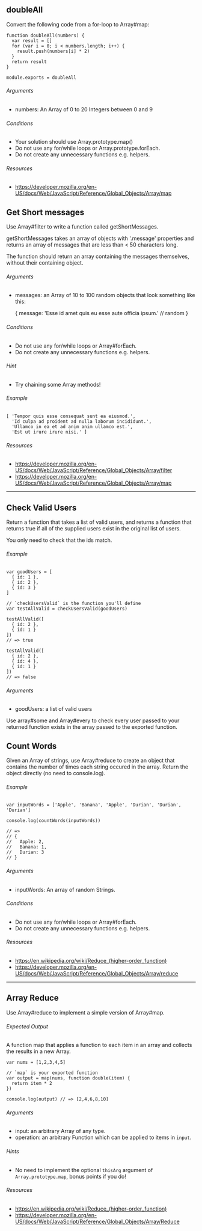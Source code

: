 

## doubleAll
Convert the following code from a for-loop to Array#map:

    function doubleAll(numbers) {
      var result = []
      for (var i = 0; i < numbers.length; i++) {
        result.push(numbers[i] * 2)
      }
      return result
    }

    module.exports = doubleAll

###### Arguments

  * numbers: An Array of 0 to 20 Integers between 0 and 9

###### Conditions

  * Your solution should use Array.prototype.map()
  * Do not use any for/while loops or Array.prototype.forEach.
  * Do not create any unnecessary functions e.g. helpers.

###### Resources

  * https://developer.mozilla.org/en-US/docs/Web/JavaScript/Reference/Global_Objects/Array/map


## Get Short messages

Use Array#filter to write a function called getShortMessages.

getShortMessages takes an array of objects with '.message' properties and returns an array of messages that are less than < 50 characters long.

The function should return an array containing the messages themselves, without their containing object.

###### Arguments

  * messages: an Array of 10 to 100 random objects that look something like this:

    {
      message: 'Esse id amet quis eu esse aute officia ipsum.' // random
    }

###### Conditions

  * Do not use any for/while loops or Array#forEach.
  * Do not create any unnecessary functions e.g. helpers.

###### Hint

  * Try chaining some Array methods!

###### Example

    [ 'Tempor quis esse consequat sunt ea eiusmod.',
      'Id culpa ad proident ad nulla laborum incididunt.',
      'Ullamco in ea et ad anim anim ullamco est.',
      'Est ut irure irure nisi.' ]

###### Resources

  * https://developer.mozilla.org/en-US/docs/Web/JavaScript/Reference/Global_Objects/Array/filter
  * https://developer.mozilla.org/en-US/docs/Web/JavaScript/Reference/Global_Objects/Array/map

---

## Check Valid Users

Return a function that takes a list of valid users, and returns a function that returns true if all of the supplied users exist in the original list of users.

You only need to check that the ids match.

###### Example

    var goodUsers = [
      { id: 1 },
      { id: 2 },
      { id: 3 }
    ]

    // `checkUsersValid` is the function you'll define
    var testAllValid = checkUsersValid(goodUsers)

    testAllValid([
      { id: 2 },
      { id: 1 }
    ])
    // => true

    testAllValid([
      { id: 2 },
      { id: 4 },
      { id: 1 }
    ])
    // => false

###### Arguments

  * goodUsers: a list of valid users

Use array#some and Array#every to check every user passed to your returned function exists in the array passed to the exported function.

## Count Words

Given an Array of strings, use Array#reduce to create an object that contains the number of times each string occured in the array. Return the object directly (no need to console.log).

###### Example

    var inputWords = ['Apple', 'Banana', 'Apple', 'Durian', 'Durian', 'Durian']

    console.log(countWords(inputWords))

    // =>
    // {
    //   Apple: 2,
    //   Banana: 1,
    //   Durian: 3
    // }

###### Arguments

  * inputWords: An array of random Strings.

###### Conditions

  * Do not use any for/while loops or Array#forEach.
  * Do not create any unnecessary functions e.g. helpers.

###### Resources

  * https://en.wikipedia.org/wiki/Reduce_(higher-order_function)
  * https://developer.mozilla.org/en-US/docs/Web/JavaScript/Reference/Global_Objects/Array/reduce

---

## Array Reduce
Use Array#reduce to implement a simple version of Array#map.

###### Expected Output

A function map that applies a function to each item in an array and collects the results in a new Array.

    
    var nums = [1,2,3,4,5]
    
    // `map` is your exported function
    var output = map(nums, function double(item) {
      return item * 2
    })
    
    console.log(output) // => [2,4,6,8,10]

###### Arguments

  * input: an arbitrary Array of any type.
  * operation: an arbitrary Function which can be applied to items in `input`.

###### Hints

  * No need to implement the optional `thisArg` argument of `Array.prototype.map`, bonus points if you do!

###### Resources

  * https://en.wikipedia.org/wiki/Reduce_(higher-order_function)
  * https://developer.mozilla.org/en-US/docs/Web/JavaScript/Reference/Global_Objects/Array/Reduce
